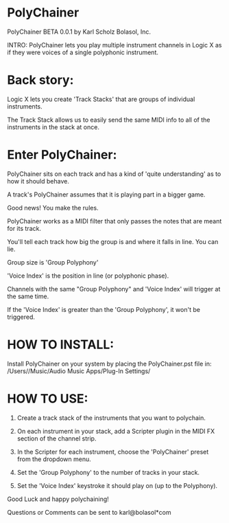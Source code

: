 # PolyChainer

PolyChainer BETA 0.0.1
by Karl Scholz
Bolasol, Inc.

INTRO:
PolyChainer lets you play multiple instrument channels in Logic X as if they were voices
of a single polyphonic instrument. 

# Back story:

Logic X lets you create 'Track Stacks' that are groups of individual instruments.

The Track Stack allows us to easily send the same MIDI info to all of the 
instruments in the stack at once.

# Enter PolyChainer:

PolyChainer sits on each track and has a kind of 'quite understanding' as to how it should behave. 

A track's PolyChainer assumes that it is playing part in a bigger game.

Good news! You make the rules.

PolyChainer works as a MIDI filter that only passes the notes that are meant 
for its track. 

You'll tell each track how big the group is and where it falls in line. You can lie.

Group size is 'Group Polyphony' 

'Voice Index' is the position in line (or polyphonic phase).

Channels with the same "Group Polyphony" and 'Voice Index' will trigger at the same time.

If the 'Voice Index' is greater than the 'Group Polyphony', it won't be triggered. 

# HOW TO INSTALL:

Install PolyChainer on your system by placing the PolyChainer.pst file in:
/Users/<your username>/Music/Audio Music Apps/Plug-In Settings/

# HOW TO USE:

1) Create a track stack of the instruments that you want to polychain.

2) On each instrument in your stack, add a Scripter plugin in the 
MIDI FX section of the channel strip.

3) In the Scripter for each instrument, choose the 'PolyChainer' preset from the 
dropdown menu. 

4) Set the 'Group Polyphony' to the number of tracks in your stack.

5) Set the 'Voice Index' keystroke it should play on (up to the Polyphony).

Good Luck and happy polychaining! 

Questions or Comments can be sent to 
karl@bolasol*com

